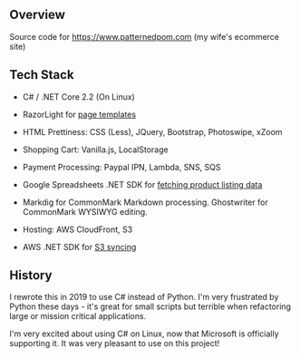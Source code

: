 ## Overview

Source code for https://www.patternedpom.com (my wife's ecommerce site)


## Tech Stack

* C# / .NET Core 2.2 (On Linux)

* RazorLight for [page templates](source/SiteBuilder/templates/)

* HTML Prettiness: CSS (Less), JQuery, Bootstrap, Photoswipe, xZoom

* Shopping Cart: Vanilla.js, LocalStorage 

* Payment Processing: Paypal IPN, Lambda, SNS, SQS

* Google Spreadsheets .NET SDK for [fetching product listing data](source/GoogleSpreadsheetData/GoogleSheets.cs)

* Markdig for CommonMark Markdown processing.  Ghostwriter for CommonMark WYSIWYG editing.

* Hosting: AWS CloudFront, S3

* AWS .NET SDK for [S3 syncing](source/SyncS3/Program.cs)


## History

I rewrote this in 2019 to use C# instead of Python.  I'm very frustrated by
Python these days - it's great for small scripts but terrible when refactoring
large or mission critical applications.  

I'm very excited about using C# on Linux, now that Microsoft is officially
supporting it.  It was very pleasant to use on this project!
